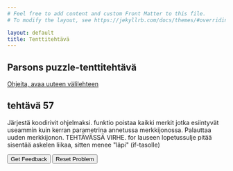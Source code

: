 ```yaml
---
# Feel free to add content and custom Front Matter to this file.
# To modify the layout, see https://jekyllrb.com/docs/themes/#overriding-theme-defaults

layout: default
title: Tenttitehtävä
---
```


## Parsons puzzle-tenttitehtävä 
[Ohjeita, avaa uuteen välilehteen](../ohjeet.md)


## tehtävä 57
Järjestä koodirivit ohjelmaksi. funktio poistaa kaikki merkit jotka esiintyvät useammin kuin kerran parametrina annetussa merkkijonossa. Palauttaa uuden merkkijonon. TEHTÄVÄSSÄ VIRHE. for lauseen lopetussulje pitää sisentää askelen liikaa, sitten menee "läpi" (if-tasolle)
<div id="P57-sortableTrash" class="sortable-code"></div> 
<div id="P57-sortable" class="sortable-code"></div> 
<div style="clear:both;"></div> 
<p> 
    <input id="P57-feedbackLink" value="Get Feedback" type="button" /> 
    <input id="P57-newInstanceLink" value="Reset Problem" type="button" /> 
</p> 
<script type="text/javascript"> 
(function(){
  var initial = "function remove_duplicate_cchars(str) {\n" +
    "  var arr_char = str.split(\"\"); \\n var result_arr = []; \\n \n" +
    "  for (var i = 0; i < arr_char.length; i++) {\n" +
    "    if (str.indexOf(arr_char[i]) === str.lastIndexOf(arr_char[i]))\n" +
    "      result_arr.push(arr_char[i]);\n" +
    "    }\n" +
    "  return result_arr.join(\"\");\n" +
    "} \\n console.log(remove_duplicate_cchars(\"abcdabc\")); \\n console.log(remove_duplicate_cchars(\"python\")); \\n ";
  var parsonsPuzzle = new ParsonsWidget({
    "sortableId": "P57-sortable",
    "max_wrong_lines": 10,
    "grader": ParsonsWidget._graders.LineBasedGrader,
    "exec_limit": 2500,
    "can_indent": true,
    "x_indent": 50,
    "lang": "en",
    "trashId": "P57-sortableTrash"
  });
  parsonsPuzzle.init(initial);
  parsonsPuzzle.shuffleLines();
  $("#P57-newInstanceLink").click(function(event){ 
      event.preventDefault(); 
      parsonsPuzzle.shuffleLines(); 
  }); 
  $("#P57-feedbackLink").click(function(event){ 
      event.preventDefault(); 
      parsonsPuzzle.getFeedback(); 
  }); 
})(); 
</script> 

